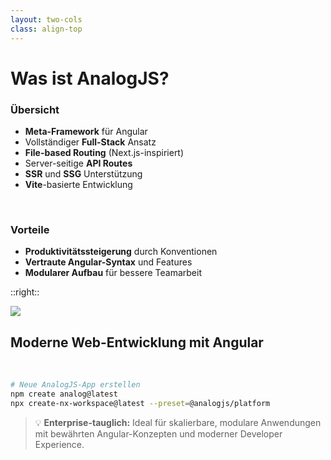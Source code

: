 ```yaml
---
layout: two-cols
class: align-top
---
```


# Was ist AnalogJS?

### Übersicht

- <carbon-code /> **Meta-Framework** für Angular
- <carbon-tools /> Vollständiger **Full-Stack** Ansatz
- <carbon-document /> **File-based Routing** (Next.js-inspiriert)
- <carbon-api /> Server-seitige **API Routes**
- <carbon-cloud-app /> **SSR** und **SSG** Unterstützung
- <carbon-boot /> **Vite**-basierte Entwicklung

<br>

### Vorteile

- <carbon-chart-line /> **Produktivitätssteigerung** durch Konventionen
- <carbon-checkmark /> **Vertraute Angular-Syntax** und Features
- <carbon-collaborate /> **Modularer Aufbau** für bessere Teamarbeit

::right::

<div class="flex h-full items-center justify-center">
<div class="flex items-center flex-col text-center">



<img src="/img/analogjs.svg" class="size-32">

## Moderne Web-Entwicklung mit Angular


<br>


```bash
# Neue AnalogJS-App erstellen
npm create analog@latest
npx create-nx-workspace@latest --preset=@analogjs/platform
```

> 💡 **Enterprise-tauglich:** Ideal für skalierbare, modulare Anwendungen mit bewährten Angular-Konzepten und moderner Developer Experience.

</div>
</div>
